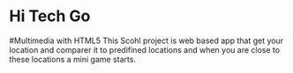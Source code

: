# Hi Tech Go
#Multimedia with HTML5
  This Scohl project is web based app that get your location and comparer it to predifined locations and when you are close to these locations a mini game starts.
